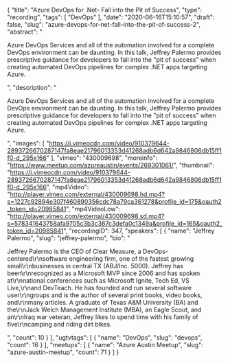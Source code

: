 {
  "title": "Azure DevOps for .Net- Fall into the Pit of Success",
  "type": "recording",
  "tags": [
    "DevOps"
  ],
  "date": "2020-06-16T15:10:57",
  "draft": false,
  "slug": "azure-devops-for-net-fall-into-the-pit-of-success-2",
  "abstract": "<p>Azure DevOps Services and all of the automation involved for a complete DevOps environment can be daunting. In this talk, Jeffrey Palermo provides prescriptive guidance for developers to fall into the \"pit of success\" when creating automated DevOps pipelines for complex .NET apps targeting Azure.</p>",
  "description": "<p>Azure DevOps Services and all of the automation involved for a complete DevOps environment can be daunting. In this talk, Jeffrey Palermo provides prescriptive guidance for developers to fall into the \"pit of success\" when creating automated DevOps pipelines for complex .NET apps targeting Azure.</p>",
  "images": [
    "https://i.vimeocdn.com/video/910379644-2893726670287147fa8eae21796013353d41268adb6d642a9846806db15ff1f0-d_295x166"
  ],
  "vimeo": "430009698",
  "moreinfo": "https://www.meetup.com/azureaustin/events/269301061/",
  "thumbnail": "https://i.vimeocdn.com/video/910379644-2893726670287147fa8eae21796013353d41268adb6d642a9846806db15ff1f0-d_295x166",
  "mp4Video": "http://player.vimeo.com/external/430009698.hd.mp4?s=1227c92894e307f460890356cdc78a79ca361278&profile_id=175&oauth2_token_id=20985841",
  "mp4VideoLow": "http://player.vimeo.com/external/430009698.sd.mp4?s=578341643758afa9705c3b3c367c3defa0c1349a&profile_id=165&oauth2_token_id=20985841",
  "recordingID": 347,
  "speakers": [
    {
      "name": "Jeffrey Palermo",
      "slug": "jeffrey-palermo",
      "bio": "<p>Jeffrey Palermo is the CEO of Clear Measure, a DevOps-centered\r\nsoftware engineering firm, one of the fastest growing small\r\nbusinesses in central TX (ABJ/Inc. 5000). Jeffrey has been\r\nrecognized as a Microsoft MVP since 2006 and has spoken at\r\nnational conferences such as Microsoft Ignite, Tech Ed, VS Live,\r\nand DevTeach. He has founded and run several software user\r\ngroups and is the author of several print books, video books, and\r\nmany articles. A graduate of Texas A&M University (BA) and the\r\nJack Welch Management Institute (MBA), an Eagle Scout, and an\r\nIraq war veteran, Jeffrey likes to spend time with his family of five\r\ncamping and riding dirt bikes.</p>",
      "count": 10
    }
  ],
  "ugtvtags": [
    {
      "name": "DevOps",
      "slug": "devops",
      "count": 16
    }
  ],
  "meetups": [
    {
      "name": "Azure Austin Meetup",
      "slug": "azure-austin-meetup",
      "count": 71
    }
  ]
}